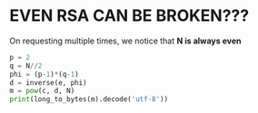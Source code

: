 # EVEN RSA CAN BE BROKEN???

On requesting multiple times, we notice that **N is always even**

```python
p = 2
q = N//2
phi = (p-1)*(q-1)
d = inverse(e, phi)
m = pow(c, d, N)
print(long_to_bytes(m).decode('utf-8'))
```
